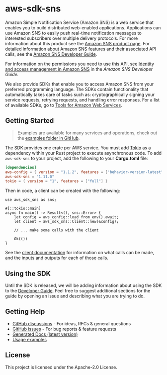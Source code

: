 # aws-sdk-sns

Amazon Simple Notification Service (Amazon SNS) is a web service that enables you to build distributed web-enabled applications. Applications can use Amazon SNS to easily push real-time notification messages to interested subscribers over multiple delivery protocols. For more information about this product see the [Amazon SNS product page](http://aws.amazon.com/sns/). For detailed information about Amazon SNS features and their associated API calls, see the [Amazon SNS Developer Guide](https://docs.aws.amazon.com/sns/latest/dg/).

For information on the permissions you need to use this API, see [Identity and access management in Amazon SNS](https://docs.aws.amazon.com/sns/latest/dg/sns-authentication-and-access-control.html) in the _Amazon SNS Developer Guide._

We also provide SDKs that enable you to access Amazon SNS from your preferred programming language. The SDKs contain functionality that automatically takes care of tasks such as: cryptographically signing your service requests, retrying requests, and handling error responses. For a list of available SDKs, go to [Tools for Amazon Web Services](http://aws.amazon.com/tools/).

## Getting Started

> Examples are available for many services and operations, check out the
> [examples folder in GitHub](https://github.com/awslabs/aws-sdk-rust/tree/main/examples).

The SDK provides one crate per AWS service. You must add [Tokio](https://crates.io/crates/tokio)
as a dependency within your Rust project to execute asynchronous code. To add `aws-sdk-sns` to
your project, add the following to your **Cargo.toml** file:

```toml
[dependencies]
aws-config = { version = "1.1.2", features = ["behavior-version-latest"] }
aws-sdk-sns = "1.11.0"
tokio = { version = "1", features = ["full"] }
```

Then in code, a client can be created with the following:

```rust,no_run
use aws_sdk_sns as sns;

#[::tokio::main]
async fn main() -> Result<(), sns::Error> {
    let config = aws_config::load_from_env().await;
    let client = aws_sdk_sns::Client::new(&config);

    // ... make some calls with the client

    Ok(())
}
```

See the [client documentation](https://docs.rs/aws-sdk-sns/latest/aws_sdk_sns/client/struct.Client.html)
for information on what calls can be made, and the inputs and outputs for each of those calls.

## Using the SDK

Until the SDK is released, we will be adding information about using the SDK to the
[Developer Guide](https://docs.aws.amazon.com/sdk-for-rust/latest/dg/welcome.html). Feel free to suggest
additional sections for the guide by opening an issue and describing what you are trying to do.

## Getting Help

* [GitHub discussions](https://github.com/awslabs/aws-sdk-rust/discussions) - For ideas, RFCs & general questions
* [GitHub issues](https://github.com/awslabs/aws-sdk-rust/issues/new/choose) - For bug reports & feature requests
* [Generated Docs (latest version)](https://awslabs.github.io/aws-sdk-rust/)
* [Usage examples](https://github.com/awslabs/aws-sdk-rust/tree/main/examples)

## License

This project is licensed under the Apache-2.0 License.

